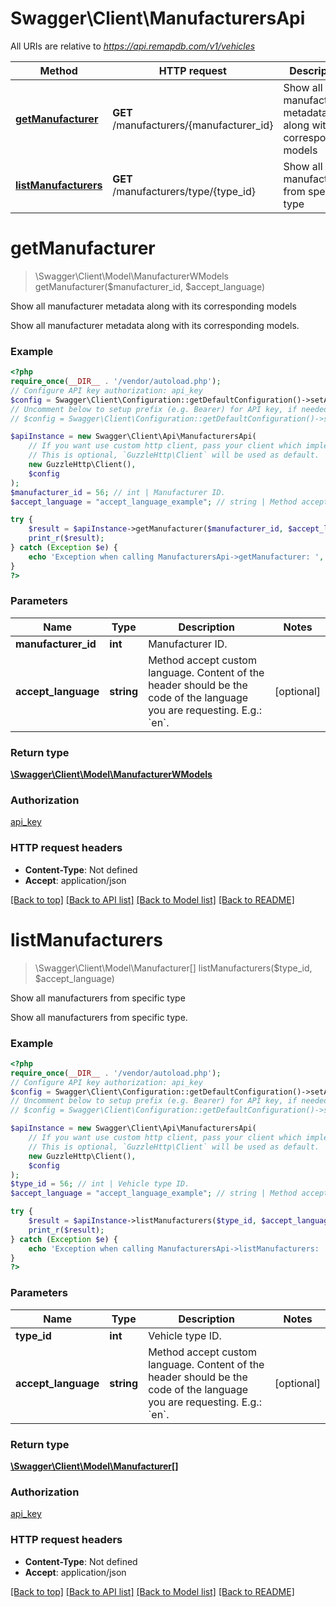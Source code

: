 # Swagger\Client\ManufacturersApi

All URIs are relative to *https://api.remapdb.com/v1/vehicles*

Method | HTTP request | Description
------------- | ------------- | -------------
[**getManufacturer**](ManufacturersApi.md#getmanufacturer) | **GET** /manufacturers/{manufacturer_id} | Show all manufacturer metadata along with its corresponding models
[**listManufacturers**](ManufacturersApi.md#listmanufacturers) | **GET** /manufacturers/type/{type_id} | Show all manufacturers from specific type

# **getManufacturer**
> \Swagger\Client\Model\ManufacturerWModels getManufacturer($manufacturer_id, $accept_language)

Show all manufacturer metadata along with its corresponding models

Show all manufacturer metadata along with its corresponding models.

### Example
```php
<?php
require_once(__DIR__ . '/vendor/autoload.php');
// Configure API key authorization: api_key
$config = Swagger\Client\Configuration::getDefaultConfiguration()->setApiKey('x-api-key', 'YOUR_API_KEY');
// Uncomment below to setup prefix (e.g. Bearer) for API key, if needed
// $config = Swagger\Client\Configuration::getDefaultConfiguration()->setApiKeyPrefix('x-api-key', 'Bearer');

$apiInstance = new Swagger\Client\Api\ManufacturersApi(
    // If you want use custom http client, pass your client which implements `GuzzleHttp\ClientInterface`.
    // This is optional, `GuzzleHttp\Client` will be used as default.
    new GuzzleHttp\Client(),
    $config
);
$manufacturer_id = 56; // int | Manufacturer ID.
$accept_language = "accept_language_example"; // string | Method accept custom language. Content of the header should be the code of the language you are requesting. E.g.: `en`.

try {
    $result = $apiInstance->getManufacturer($manufacturer_id, $accept_language);
    print_r($result);
} catch (Exception $e) {
    echo 'Exception when calling ManufacturersApi->getManufacturer: ', $e->getMessage(), PHP_EOL;
}
?>
```

### Parameters

Name | Type | Description  | Notes
------------- | ------------- | ------------- | -------------
 **manufacturer_id** | **int**| Manufacturer ID. |
 **accept_language** | **string**| Method accept custom language. Content of the header should be the code of the language you are requesting. E.g.: &#x60;en&#x60;. | [optional]

### Return type

[**\Swagger\Client\Model\ManufacturerWModels**](../Model/ManufacturerWModels.md)

### Authorization

[api_key](../../README.md#api_key)

### HTTP request headers

 - **Content-Type**: Not defined
 - **Accept**: application/json

[[Back to top]](#) [[Back to API list]](../../README.md#documentation-for-api-endpoints) [[Back to Model list]](../../README.md#documentation-for-models) [[Back to README]](../../README.md)

# **listManufacturers**
> \Swagger\Client\Model\Manufacturer[] listManufacturers($type_id, $accept_language)

Show all manufacturers from specific type

Show all manufacturers from specific type.

### Example
```php
<?php
require_once(__DIR__ . '/vendor/autoload.php');
// Configure API key authorization: api_key
$config = Swagger\Client\Configuration::getDefaultConfiguration()->setApiKey('x-api-key', 'YOUR_API_KEY');
// Uncomment below to setup prefix (e.g. Bearer) for API key, if needed
// $config = Swagger\Client\Configuration::getDefaultConfiguration()->setApiKeyPrefix('x-api-key', 'Bearer');

$apiInstance = new Swagger\Client\Api\ManufacturersApi(
    // If you want use custom http client, pass your client which implements `GuzzleHttp\ClientInterface`.
    // This is optional, `GuzzleHttp\Client` will be used as default.
    new GuzzleHttp\Client(),
    $config
);
$type_id = 56; // int | Vehicle type ID.
$accept_language = "accept_language_example"; // string | Method accept custom language. Content of the header should be the code of the language you are requesting. E.g.: `en`.

try {
    $result = $apiInstance->listManufacturers($type_id, $accept_language);
    print_r($result);
} catch (Exception $e) {
    echo 'Exception when calling ManufacturersApi->listManufacturers: ', $e->getMessage(), PHP_EOL;
}
?>
```

### Parameters

Name | Type | Description  | Notes
------------- | ------------- | ------------- | -------------
 **type_id** | **int**| Vehicle type ID. |
 **accept_language** | **string**| Method accept custom language. Content of the header should be the code of the language you are requesting. E.g.: &#x60;en&#x60;. | [optional]

### Return type

[**\Swagger\Client\Model\Manufacturer[]**](../Model/Manufacturer.md)

### Authorization

[api_key](../../README.md#api_key)

### HTTP request headers

 - **Content-Type**: Not defined
 - **Accept**: application/json

[[Back to top]](#) [[Back to API list]](../../README.md#documentation-for-api-endpoints) [[Back to Model list]](../../README.md#documentation-for-models) [[Back to README]](../../README.md)

